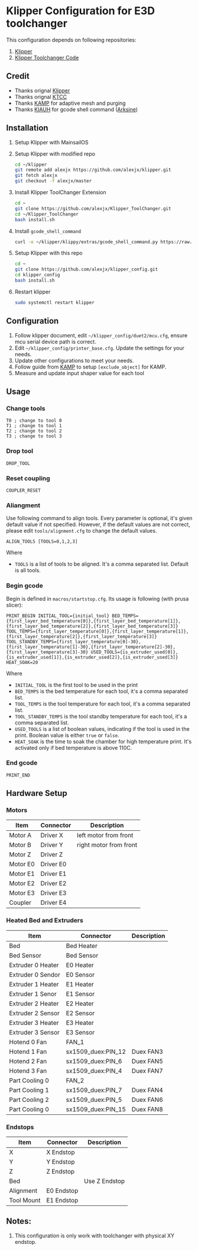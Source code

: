# Klipper Configuration for E3D toolchanger

This configuration depends on following repositories:

1. [Klipper](https://github.com/alexjx/klipper)
2. [Klipper Toolchanger Code](https://github.com/alexjx/Klipper_ToolChanger)

## Credit

- Thanks orignal [Klipper](https://github.com/Klipper3d/klipper)
- Thanks orignal [KTCC](https://github.com/TypQxQ/Klipper_ToolChanger)
- Thanks [KAMP](https://github.com/kyleisah/Klipper-Adaptive-Meshing-Purging) for adaptive mesh and purging
- Thanks [KIAUH](https://github.com/dw-0/kiauh) for gcode shell command ([Arksine](https://github.com/Arksine))

## Installation

1. Setup Klipper with MainsailOS
1. Setup Klipper with modified repo

    ```bash
    cd ~/klipper
    git remote add alexjx https://github.com/alexjx/klipper.git
    git fetch alexjx
    git checkout -f alexjx/master
    ```

1. Install Klipper ToolChanger Extension

   ```bash
   cd ~
   git clone https://github.com/alexjx/Klipper_ToolChanger.git
   cd ~/Klipper_ToolChanger
   bash install.sh
   ```

1. Install `gcode_shell_command`

   ```bash
   curl -o ~/klipper/klippy/extras/gcode_shell_command.py https://raw.githubusercontent.com/dw-0/kiauh/master/resources/gcode_shell_command.py
   ```

2. Setup Klipper with this repo

    ```bash
    cd ~
    git clone https://github.com/alexjx/klipper_config.git
    cd klipper_config
    bash install.sh
    ```

3. Restart klipper

    ```bash
    sudo systemctl restart klipper
    ```

## Configuration

1. Follow klipper document, edit `~/klipper_config/duet2/mcu.cfg`, ensure mcu serial device path is correct.
2. Edit `~/klipper_config/printer_base.cfg`. Update the settings for your needs.
3. Update other configurations to meet your needs.
4. Follow guide from [KAMP](https://github.com/kyleisah/Klipper-Adaptive-Meshing-Purging) to setup `[exclude_object]` for KAMP.
5. Measure and update input shaper value for each tool

## Usage

### Change tools

```gcode
T0 ; change to tool 0
T1 ; change to tool 1
T2 ; change to tool 2
T3 ; change to tool 3
```

### Drop tool

```gcode
DROP_TOOL
```

### Reset coupling

```gcode
COUPLER_RESET
```

### Aliangment

Use following command to align tools. Every parameter is optional, it's given default value if not specified.
However, if the default values are not correct, please edit `tools/alignment.cfg` to change the default values.

```gcode
ALIGN_TOOLS [TOOLS=0,1,2,3]
```

Where

- `TOOLS` is a list of tools to be aligned. It's a comma separated list. Default is all tools.

### Begin gcode

Begin is defined in `macros/startstop.cfg`. Its usage is following (with prusa slicer):

```gcode
PRINT_BEGIN INITIAL_TOOL={initial_tool} BED_TEMPS={first_layer_bed_temperature[0]},{first_layer_bed_temperature[1]},{first_layer_bed_temperature[2]},{first_layer_bed_temperature[3]} TOOL_TEMPS={first_layer_temperature[0]},{first_layer_temperature[1]},{first_layer_temperature[2]},{first_layer_temperature[3]} TOOL_STANDBY_TEMPS={first_layer_temperature[0]-30},{first_layer_temperature[1]-30},{first_layer_temperature[2]-30},{first_layer_temperature[3]-30} USED_TOOLS={is_extruder_used[0]},{is_extruder_used[1]},{is_extruder_used[2]},{is_extruder_used[3]} HEAT_SOAK=20
```

Where

- `INITIAL_TOOL` is the first tool to be used in the print
- `BED_TEMPS` is the bed temperature for each tool, it's a comma separated list.
- `TOOL_TEMPS` is the tool temperature for each tool, it's a comma separated list.
- `TOOL_STANDBY_TEMPS` is the tool standby temperature for each tool, it's a comma separated list.
- `USED_TOOLS` is a list of boolean values, indicating if the tool is used in the print. Boolean value is either `true` or `false`.
- `HEAT_SOAK` is the time to soak the chamber for high temperature print. It's activated only if bed temperature is above 110C.


### End gcode

```gcode
PRINT_END
```

## Hardware Setup

### Motors

| Item     | Connector | Description            |
| -------- | --------- | ---------------------- |
| Motor A  | Driver X  | left motor from front  |
| Motor B  | Driver Y  | right motor from front |
| Motor Z  | Driver Z  |                        |
| Motor E0 | Driver E0 |                        |
| Motor E1 | Driver E1 |                        |
| Motor E2 | Driver E2 |                        |
| Motor E3 | Driver E3 |                        |
| Coupler  | Driver E4 |                        |

### Heated Bed and Extruders

| Item              | Connector          | Description |
| ----------------- | ------------------ | ----------- |
| Bed               | Bed Heater         |             |
| Bed Sensor        | Bed Sensor         |             |
| Extruder 0 Heater | E0 Heater          |             |
| Extruder 0 Sendor | E0 Sensor          |             |
| Extruder 1 Heater | E1 Heater          |             |
| Extruder 1 Senor  | E1 Sensor          |             |
| Extruder 2 Heater | E2 Heater          |             |
| Extruder 2 Sensor | E2 Sensor          |             |
| Extruder 3 Heater | E3 Heater          |             |
| Extruder 3 Sensor | E3 Sensor          |             |
| Hotend 0 Fan      | FAN_1              |             |
| Hotend 1 Fan      | sx1509_duex:PIN_12 | Duex FAN3   |
| Hotend 2 Fan      | sx1509_duex:PIN_6  | Duex FAN5   |
| Hotend 3 Fan      | sx1509_duex:PIN_4  | Duex FAN7   |
| Part Cooling 0    | FAN_2              |             |
| Part Cooling 1    | sx1509_duex:PIN_7  | Duex FAN4   |
| Part Cooling 2    | sx1509_duex:PIN_5  | Duex FAN6   |
| Part Cooling 0    | sx1509_duex:PIN_15 | Duex FAN8   |

### Endstops

| Item       | Connector  | Description   |
| ---------- | ---------- | ------------- |
| X          | X Endstop  |               |
| Y          | Y Endstop  |               |
| Z          | Z Endstop  |               |
| Bed        |            | Use Z Endstop |
| Alignment  | E0 Endstop |               |
| Tool Mount | E1 Endstop |               |


## Notes:

1. This configuration is only work with toolchanger with physical XY endstop.
